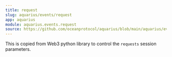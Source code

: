 ```yaml
---
title: request
slug: aquarius/events/request
app: aquarius
module: aquarius.events.request
source: https://github.com/oceanprotocol/aquarius/blob/main/aquarius/events/request.py
---
```

This is copied from Web3 python library to control the `requests`
session parameters.

